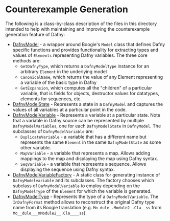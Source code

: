 # Counterexample Generation

The following is a class-by-class description of the files in this directory intended to help with maintaining and improving the counterexample generation feature of Dafny:

- [DafnyModel](DafnyModel.cs) - a wrapper around Boogie's `Model` class that defines Dafny specific functions and provides functionality for extracting types and values of `Elements` representing Dafny variables. The three core methods are:
  - `GetDafnyType`, which returns a `DafnyModelType` instance for an arbitrary `Element` in the underlying model
  - `CanonicalName`, which returns the value of any Element representing a variable of the basic type in Dafny
  - `GetExpansion`, which computes all the "children" of a particular variable, that is fields for objects, destructor values for datatypes, elements for sequences, etc.
- [DafnyModelState](DafnyModelState.cs) - Represents a state in a `DafnyModel` and captures the values of all variables at a particular point in the code.
- [DafnyModelVariable](DafnyModelVariable.cs) - Represents a variable at a particular state. Note that a variable in Dafny source can be represented by multiple `DafnyModelVariables`, one for each `DafnyModelState` in `DafnyModel`. The subclasses of `DafnyModelVariable` are:
  - `DuplicateVariable` - a variable that has a different name but represents the same `Element` in the same `DafnyModelState` as some other variable.
  - `MapVariable` - a variable that represents a map. Allows adding mappings to the map and displaying the map using Dafny syntax.
  - `SeqVariable` - a variable that represents a sequence. Allows displaying the sequence using Dafny syntax.
- [DafnyModelVariableFactory](DafnyModelVariable.cs) - A static class for generating instance of `DafnyModelvariable` and its subclasses. The factory chooses which subclass of `DafnyModelVariable` to employ depending on the `DafnyModelType` of the `Element` for which the variable is generated.
- [DafnyModelType](DafnyModelType.cs) - Represents the type of a `DafnyModelVariable`. The `InDafnyFormat` method allows to reconstruct the original Dafny type name from its Boogie translation (e.g. `Mo_dule_.Module2_.Cla__ss` from `Mo__dule___mModule2__.Cla____ss`).
